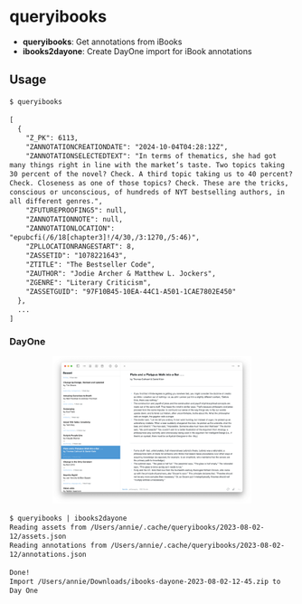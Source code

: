 # queryibooks

- **queryibooks**: Get annotations from iBooks
- **ibooks2dayone**: Create DayOne import for iBook annotations

## Usage

```console
$ queryibooks

[
  {
    "Z_PK": 6113,
    "ZANNOTATIONCREATIONDATE": "2024-10-04T04:28:12Z",
    "ZANNOTATIONSELECTEDTEXT": "In terms of thematics, she had got many things right in line with the market’s taste. Two topics taking 30 percent of the novel? Check. A third topic taking us to 40 percent? Check. Closeness as one of those topics? Check. These are the tricks, conscious or unconscious, of hundreds of NYT bestselling authors, in all different genres.",
    "ZFUTUREPROOFING5": null,
    "ZANNOTATIONNOTE": null,
    "ZANNOTATIONLOCATION": "epubcfi(/6/18[chapter3]!/4/30,/3:1270,/5:46)",
    "ZPLLOCATIONRANGESTART": 8,
    "ZASSETID": "1078221643",
    "ZTITLE": "The Bestseller Code",
    "ZAUTHOR": "Jodie Archer & Matthew L. Jockers",
    "ZGENRE": "Literary Criticism",
    "ZASSETGUID": "97F10B45-10EA-44C1-A501-1CAE7802E450"
  },
  ...
]
```

### DayOne

<center><img src="assets/dayone.png" width="70%"/></center>

```console
$ queryibooks | ibooks2dayone
Reading assets from /Users/annie/.cache/queryibooks/2023-08-02-12/assets.json
Reading annotations from /Users/annie/.cache/queryibooks/2023-08-02-12/annotations.json

Done!
Import /Users/annie/Downloads/ibooks-dayone-2023-08-02-12-45.zip to Day One
```


